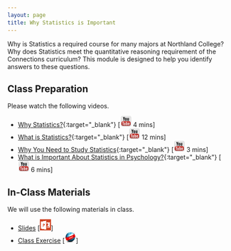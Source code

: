 ```yaml
---
layout: page
title: Why Statistics is Important
---
```


Why is Statistics a required course for many majors at Northland College?  Why does Statistics meet the quantitative reasoning requirement of the Connections curriculum?  This module is designed to help you identify answers to these questions.

## Class Preparation
Please watch the following videos.

* [Why Statistics?](https://www.youtube.com/v/yxXsPc0bphQ?version=3&autoplay=1){:target="_blank"} [![Youtube](../../img/youtube.png) 4 mins]
* [What is Statistics?](https://www.youtube.com/v/5YsiVJFSwGo?version=3&start=35&autoplay=1){:target="_blank"} [![Youtube](../../img/youtube.png) 12 mins]
* [Why You Need to Study Statistics](https://www.youtube.com/v/wV0Ks7aS7YI?version=3&autoplay=1){:target="_blank"} [![Youtube](../../img/youtube.png) 3 mins]
* [What is Important About Statistics in Psychology?](https://www.youtube.com/v/yl_yuxHFIXc?version=3&start=18&end=333&autoplay=1){:target="_blank"} [![Youtube](../../img/youtube.png) 6 mins]

## In-Class Materials
We will use the following materials in class.

* [Slides](WhyStatistics.pptx) [![PowerPoint](../../img/ppt.png)]
* [Class Exercise](WhyStatistics_CE.html) [![Webpage](../../img/web.png)]
